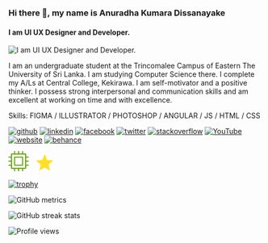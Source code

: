 ### Hi there 👋, my name is Anuradha Kumara Dissanayake
#### I am UI UX Designer and Developer.
![I am UI UX Designer and Developer.](https://media.licdn.com/dms/image/C5616AQFxYfrZg1kugA/profile-displaybackgroundimage-shrink_350_1400/0/1661419604300?e=1684368000&v=beta&t=fXx_JzA9o4daVeHnrmMC5TRf-RtNw_m_yCP4UfN0cjg)

I am an undergraduate student at the Trincomalee Campus of Eastern 
The University of Sri Lanka. I am studying Computer Science there. I 
complete my A/Ls at Central College, Kekirawa. I am self-motivator 
and a positive thinker. I possess strong interpersonal and communication skills and am excellent at working on time and 
with excellence.

Skills: FIGMA / ILLUSTRATOR / PHOTOSHOP  / ANGULAR / JS / HTML / CSS



[<img src='https://cdn.jsdelivr.net/npm/simple-icons@3.0.1/icons/github.svg' alt='github' height='40'>](https://github.com/AnuradhaKD)  [<img src='https://cdn.jsdelivr.net/npm/simple-icons@3.0.1/icons/linkedin.svg' alt='linkedin' height='40'>](https://www.linkedin.com/in//anuradha-kumara-dissanayake-19970504//)  [<img src='https://cdn.jsdelivr.net/npm/simple-icons@3.0.1/icons/facebook.svg' alt='facebook' height='40'>](https://www.facebook.com/profile.php?id=100086972991789)  [<img src='https://cdn.jsdelivr.net/npm/simple-icons@3.0.1/icons/twitter.svg' alt='twitter' height='40'>](https://twitter.com/AnuradhaKD47)  [<img src='https://cdn.jsdelivr.net/npm/simple-icons@3.0.1/icons/stackoverflow.svg' alt='stackoverflow' height='40'>](https://stackoverflow.com/users/17927324/anuradha-kumara-dissanayake)  [<img src='https://cdn.jsdelivr.net/npm/simple-icons@3.0.1/icons/youtube.svg' alt='YouTube' height='40'>](https://www.youtube.com/channel/UCBa5MLHVZTzsC1YDXOqgIQg)  [<img src='https://cdn.jsdelivr.net/npm/simple-icons@3.0.1/icons/icloud.svg' alt='website' height='40'>](https://akddevelopers.netlify.app/)  [<img src='https://cdn.jsdelivr.net/npm/simple-icons@3.0.1/icons/behance.svg' alt='behance' height='40'>](https://www.behance.net/anuradhkumara)  

<a href='https://docs.github.com/en/developers'><img src='https://raw.githubusercontent.com/acervenky/animated-github-badges/master/assets/devbadge.gif' width='40' height='40'></a> <a href='https://stars.github.com/'><img src='https://raw.githubusercontent.com/acervenky/animated-github-badges/master/assets/starbadge.gif' width='35' height='35'></a> 

[![trophy](https://github-profile-trophy.vercel.app/?username=AnuradhaKD)](https://github.com/ryo-ma/github-profile-trophy)

![GitHub metrics](https://metrics.lecoq.io/AnuradhaKD)  

![GitHub streak stats](https://streak-stats.demolab.com/?user=AnuradhaKD)  

![Profile views](https://gpvc.arturio.dev/AnuradhaKD)  
